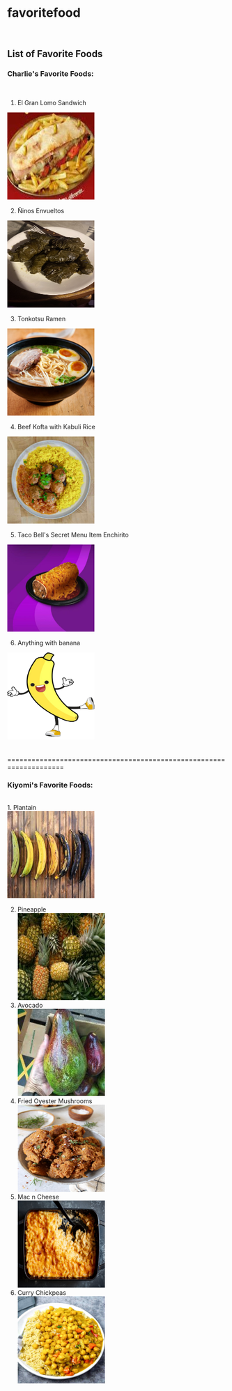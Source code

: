 # favoritefood
<br />
<h2>List of Favorite Foods</h2>

<h3>Charlie's Favorite Foods:</h3>
<br />

1. El Gran Lomo Sandwich

<img src="./images/el-gran-lomo.jpeg" alt="lomo" width="200" height="200" />

2. Ñinos Envueltos

<img src="./images/ninos-envueltos.jpeg" alt="lomo" width="200" height="200" />

3. Tonkotsu Ramen


<img src="./images/tonkotsu-ramen.jpeg" alt="lomo" width="200" height="200" />

4. Beef Kofta with Kabuli Rice

<img src="./images/beef-kofta.jpeg" alt="lomo" width="200" height="200" />

5. Taco Bell's Secret Menu Item Enchirito

<img src="./images/enchirito.jpeg" alt="lomo" width="200" height="200" />

6. Anything with banana

<img src="./images/bananaman.png" alt="lomo" width="200" height="200" />

<br />
<br />
<br />
====================================================================

<h3>Kiyomi's Favorite Foods:</h3>
<br />
1. Plantain 
<br /><img src="images/download.jpeg" width="200" height="200" />
                        
2. Pineapple 
<br /><img src= "images/images.jpeg" width="200" height="200" />
3. Avocado 
<br /><img src= "images/download (1).jpeg" width="200" height="200"/>
4. Fried Oyester Mushrooms 
<br /><img src= "images/Fried-Oyster-Mushrooms-5.jpeg" width="200" height="200"/>
5. Mac n Cheese 
<br /><img src= "images/kwr-mac-and-cheese-articleLarge-v2.jpeg" width="200" height="200"/>
6. Curry Chickpeas 
<br /><img src= "images/vegan-chickpea-curry-recipe.jpeg" width="200" height="200"/>


